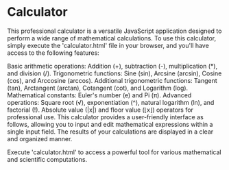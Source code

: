 # Calculator

This professional calculator is a versatile JavaScript application designed to perform a wide range of mathematical calculations. To use this calculator, simply execute the 'calculator.html' file in your browser, and you'll have access to the following features:

Basic arithmetic operations: Addition (+), subtraction (-), multiplication (*), and division (/).
Trigonometric functions: Sine (sin), Arcsine (arcsin), Cosine (cos), and Arccosine (arccos).
Additional trigonometric functions: Tangent (tan), Arctangent (arctan), Cotangent (cot), and Logarithm (log).
Mathematical constants: Euler's number (e) and Pi (π).
Advanced operations: Square root (√), exponentiation (^), natural logarithm (ln), and factorial (!).
Absolute value (|x|) and floor value (⌊x⌋) operators for professional use.
This calculator provides a user-friendly interface as follows, allowing you to input and edit mathematical expressions within a single input field. The results of your calculations are displayed in a clear and organized manner.



Execute 'calculator.html' to access a powerful tool for various mathematical and scientific computations.
